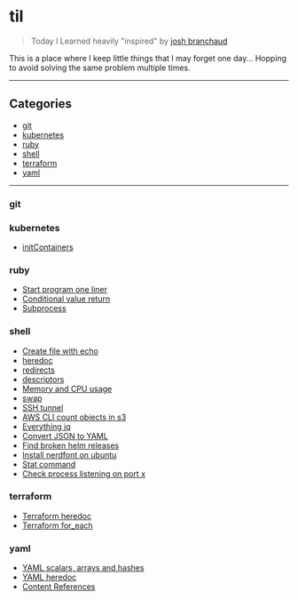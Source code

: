 # til

> Today I Learned
> heavily "inspired" by [josh branchaud](https://dev.to/jbranchaud/how-i-built-a-learning-machine-45k9)

This is a place where I keep little things that I may forget one day...
Hopping to avoid solving the same problem multiple times.

---

## Categories

- [git](#git)
- [kubernetes](#kubernetes)
- [ruby](#ruby)
- [shell](#shell)
- [terraform](#terraform)
- [yaml](#yaml)

---

### git

### kubernetes

- [initContainers](kubernetes/init_container.md)

### ruby

- [Start program one liner](ruby/star_program_one_liner.md)
- [Conditional value return](ruby/conditional_value_return.md)
- [Subprocess](ruby/subprocesses.md)

### shell

- [Create file with echo](shell/create_file_with_echo.md)
- [heredoc](shell/heredoc.md)
- [redirects](shell/redirects.md)
- [descriptors](shell/descriptors.md)
- [Memory and CPU usage](shell/memory_and_cpu_usage.md)
- [swap](shell/swap.md)
- [SSH tunnel](shell/ssh_tunnel.md)
- [AWS CLI count objects in s3](shell/aws_cli_count_objects_in_s3.md)
- [Everything jq](shell/everything_jq.md)
- [Convert JSON to YAML](shell/convert_json_to_yaml.md)
- [Find broken helm releases](shell/find_broken_helm_releases.md)
- [Install nerdfont on ubuntu](shell/install_nerdfont_on_ubuntu.md)
- [Stat command](shell/stat_command.md)
- [Check process listening on port x](shell/check_process_listening_on_port_x.md)

### terraform

- [Terraform heredoc](terraform/terraform_heredoc.md)
- [Terraform for_each](terraform/for_each.md)

### yaml

- [YAML scalars, arrays and hashes](yaml/yaml_scalars_arrays_hashes.md)
- [YAML heredoc](yaml/yaml_heredoc.md)
- [Content References](yaml/content_references.md)
